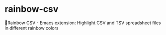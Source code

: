 # rainbow-csv
🌈Rainbow CSV - Emacs extension: Highlight CSV and TSV spreadsheet files in different rainbow colors
